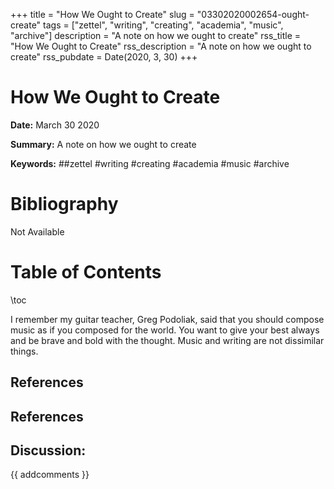 +++
title = "How We Ought to Create"
slug = "03302020002654-ought-create"
tags = ["zettel", "writing", "creating", "academia", "music", "archive"]
description = "A note on how we ought to create"
rss_title = "How We Ought to Create"
rss_description = "A note on how we ought to create"
rss_pubdate = Date(2020, 3, 30)
+++



How We Ought to Create
=========

**Date:** March 30 2020

**Summary:** A note on how we ought to create

**Keywords:** ##zettel #writing #creating #academia #music #archive

Bibliography
==========

Not Available

Table of Contents
=========

\toc

I remember my guitar teacher, Greg Podoliak, said that you should compose music as if you composed for the world. You want to give your best always and be brave and bold with the thought. Music and writing are not dissimilar things.

## References

## References
## Discussion: 

{{ addcomments }}

